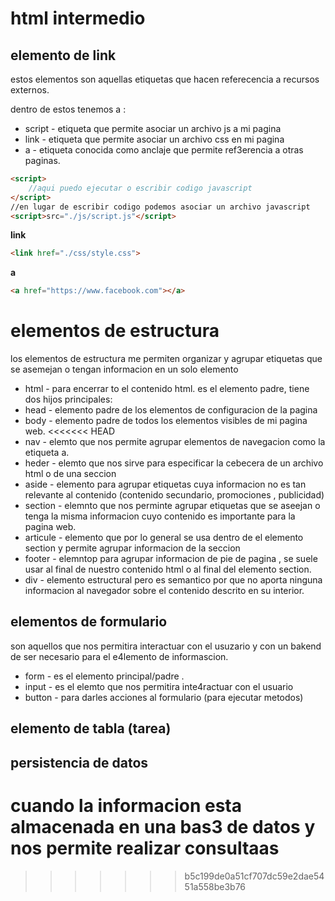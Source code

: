 # html intermedio

## elemento de link
estos elementos son aquellas etiquetas que hacen referecencia a recursos externos.

dentro de estos tenemos a :
- script - etiqueta que permite asociar un archivo js a mi pagina
- link - etiqueta que permite asociar un archivo css en mi pagina
- a - etiqueta conocida como anclaje que permite ref3erencia a otras paginas.
  

``` html
<script>
    //aqui puedo ejecutar o escribir codigo javascript
</script>
//en lugar de escribir codigo podemos asociar un archivo javascript
<script>src="./js/script.js"</script>
```

**link**
```html
<link href="./css/style.css">
```

**a**
```html
<a href="https://www.facebook.com"></a>
```
# elementos de estructura
los elementos de estructura me permiten organizar y agrupar etiquetas que se asemejan o tengan informacion en un solo elemento 
- html - para encerrar to el contenido html. es el elemento padre, tiene dos hijos principales:
- head - elemento padre de los elementos de configuracion de la pagina
- body - elemento padre de todos los elementos visibles de mi pagina web.
<<<<<<< HEAD
- nav - elemto que nos permite agrupar elementos de navegacion como la etiqueta a.
- heder - elemto que nos sirve para especificar la cebecera de un archivo html o de una seccion
- aside - elemento para agrupar etiquetas cuya informacion no es tan relevante al contenido (contenido secundario, promociones , publicidad)
- section - elemnto que nos perminte agrupar etiquetas que se aseejan o tenga la misma informacion cuyo contenido es importante para la pagina web.
- articule - elemento que por lo general se usa dentro de el elemento section y permite agrupar informacion de la seccion
- footer - elemntop para agrupar informacion de pie de pagina , se suele usar al final de nuestro contenido html o al final del elemento section.
- div - elemento estructural pero es semantico por que no aporta ninguna informacion al navegador sobre el contenido descrito en su interior.
 ## elementos de  formulario
 son aquellos que nos permitira interactuar con el usuzario y con un bakend de ser necesario para el e4lemento de informascion.
 - form - es el elemento principal/padre .
 - input - es el elemto que nos permitira inte4ractuar con el usuario
 - button - para darles acciones al formulario (para ejecutar metodos)
 ## elemento de tabla (tarea)
## persistencia de datos
 cuando la informacion esta almacenada en una bas3 de datos y nos permite realizar consultaas
=======
>>>>>>> b5c199de0a51cf707dc59e2dae5451a558be3b76
